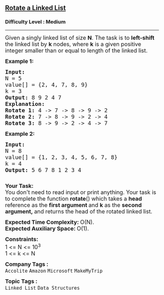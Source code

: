 <h2><a href="https://practice.geeksforgeeks.org/problems/rotate-a-linked-list/1?page=1&category=Linked%20List&status=unsolved&sortBy=submissions">Rotate a Linked List</a></h2><h3>Difficulty Level : Medium</h3><hr><div class="problems_problem_content__Xm_eO"><p><span style="font-size:18px">Given a singly linked list of size <strong>N</strong>. The task is to <strong>left-shift</strong> the linked list by <strong>k</strong> nodes, where <strong>k</strong> is a given positive integer smaller than or equal to length of the linked list. </span></p>

<p><span style="font-size:18px"><strong>Example 1:</strong></span></p>

<pre><span style="font-size:18px"><strong>Input:
</strong>N = 5
value[] = {2, 4, 7, 8, 9}
k = 3
<strong>Output: </strong>8 9 2 4 7<strong>
Explanation:</strong></span>
<span style="font-size:18px"><strong>Rotate 1:&nbsp;</strong>4 -&gt; 7 -&gt; 8 -&gt; 9 -&gt; 2</span>
<span style="font-size:18px"><strong>Rotate 2:</strong>&nbsp;7&nbsp;-&gt; 8&nbsp;-&gt; 9&nbsp;-&gt; 2&nbsp;-&gt; 4</span>
<span style="font-size:18px"><strong>Rotate 3:</strong>&nbsp;8&nbsp;-&gt; 9&nbsp;-&gt; 2&nbsp;-&gt; 4&nbsp;-&gt; 7</span>
</pre>

<p><span style="font-size:18px"><strong>Example 2:</strong></span></p>

<pre><span style="font-size:18px"><strong>Input:
</strong>N = 8
value[] = {1, 2, 3, 4, 5, 6, 7, 8}
k = 4
<strong>Output: </strong>5 6 7 8 1 2 3 4</span>
</pre>

<p><br>
<span style="font-size:18px"><strong>Your Task:</strong><br>
You don't need to read input or print anything. Your task is to complete the function <strong>rotate</strong>() which takes a&nbsp;<strong>head </strong>reference as the <strong>first argument </strong>and <strong>k</strong> as the <strong>second argument,&nbsp;</strong>and returns the head of the rotated linked list.</span></p>

<p><span style="font-size:18px"><strong>Expected Time Complexity:&nbsp;</strong>O(N).<br>
<strong>Expected Auxiliary Space:&nbsp;</strong>O(1).</span></p>

<p><span style="font-size:18px"><strong>Constraints:</strong><br>
1 &lt;= N &lt;= 10<sup>3</sup><br>
1 &lt;= k &lt;= N</span></p>
</div><p><span style=font-size:18px><strong>Company Tags : </strong><br><code>Accolite</code>&nbsp;<code>Amazon</code>&nbsp;<code>Microsoft</code>&nbsp;<code>MakeMyTrip</code>&nbsp;<br><p><span style=font-size:18px><strong>Topic Tags : </strong><br><code>Linked List</code>&nbsp;<code>Data Structures</code>&nbsp;